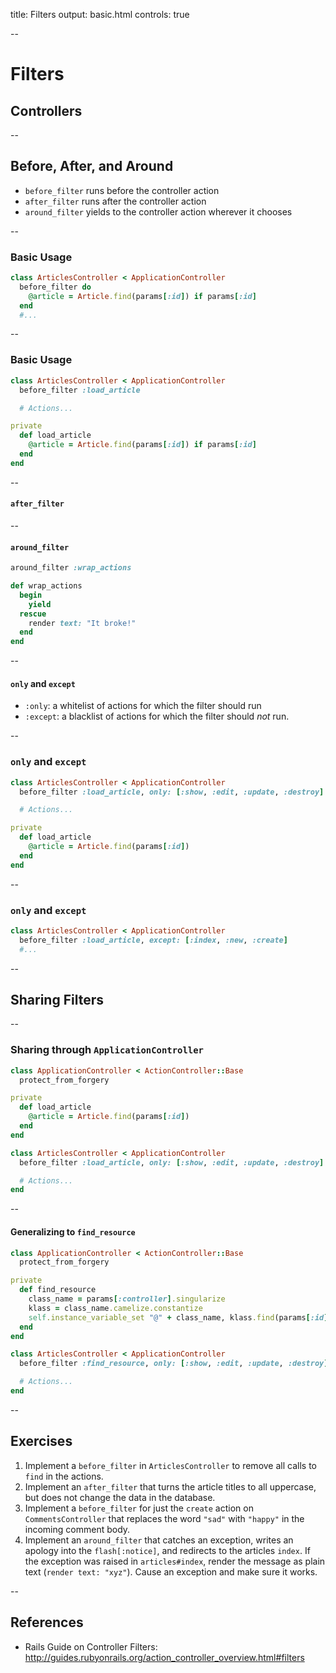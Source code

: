 title: Filters
output: basic.html
controls: true

--

# Filters
## Controllers

--

## Before, After, and Around

* `before_filter` runs before the controller action
* `after_filter` runs after the controller action
* `around_filter` yields to the controller action wherever it chooses

--

### Basic Usage

```ruby
class ArticlesController < ApplicationController
  before_filter do
    @article = Article.find(params[:id]) if params[:id]
  end
  #...
```

--

### Basic Usage

```ruby
class ArticlesController < ApplicationController
  before_filter :load_article

  # Actions...

private
  def load_article
    @article = Article.find(params[:id]) if params[:id]
  end
end
```

--

#### `after_filter`

--

#### `around_filter`

```ruby
around_filter :wrap_actions

def wrap_actions
  begin
    yield
  rescue
    render text: "It broke!"
  end
end
```

--

#### `only` and `except`

* `:only`: a whitelist of actions for which the filter should run
* `:except`: a blacklist of actions for which the filter should *not* run.

--

### `only` and `except`

```ruby
class ArticlesController < ApplicationController
  before_filter :load_article, only: [:show, :edit, :update, :destroy]

  # Actions...

private
  def load_article
    @article = Article.find(params[:id])
  end
end
```

--

### `only` and `except`

```ruby
class ArticlesController < ApplicationController
  before_filter :load_article, except: [:index, :new, :create]
  #...
```

--

## Sharing Filters

--

### Sharing through `ApplicationController`

```ruby
class ApplicationController < ActionController::Base
  protect_from_forgery

private
  def load_article
    @article = Article.find(params[:id])
  end
end

class ArticlesController < ApplicationController
  before_filter :load_article, only: [:show, :edit, :update, :destroy]

  # Actions...
end
```

--

#### Generalizing to `find_resource`

```ruby
class ApplicationController < ActionController::Base
  protect_from_forgery

private
  def find_resource
    class_name = params[:controller].singularize
    klass = class_name.camelize.constantize
    self.instance_variable_set "@" + class_name, klass.find(params[:id])
  end
end

class ArticlesController < ApplicationController
  before_filter :find_resource, only: [:show, :edit, :update, :destroy]

  # Actions...
end
```

--

## Exercises

1. Implement a `before_filter` in `ArticlesController` to remove all calls to `find` in the actions.
2. Implement an `after_filter` that turns the article titles to all uppercase, but does not change the data in the database.
3. Implement a `before_filter` for just the `create` action on `CommentsController` that replaces the word `"sad"` with `"happy"` in the incoming comment body.
4. Implement an `around_filter` that catches an exception, writes an apology into the `flash[:notice]`, and redirects to the articles `index`. If the exception was raised in `articles#index`, render the message as plain text (`render text: "xyz"`). Cause an exception and make sure it works.

--

## References

* Rails Guide on Controller Filters: http://guides.rubyonrails.org/action_controller_overview.html#filters
